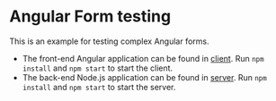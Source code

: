 # Angular Form testing

This is an example for testing complex Angular forms.

- The front-end Angular application can be found in [client](client/). Run `npm install` and `npm start` to start the client.
- The back-end Node.js application can be found in [server](server/). Run `npm install` and `npm start` to start the server.
